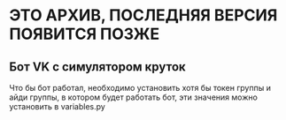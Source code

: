 <h1>ЭТО АРХИВ, ПОСЛЕДНЯЯ ВЕРСИЯ ПОЯВИТСЯ ПОЗЖЕ</h1>
<h2>Бот VK с симулятором круток</h2>
<p>Что бы бот работал, необходимо установить хотя бы токен группы и айди группы, в котором будет работать бот, эти значения можно установить в variables.py</p>
